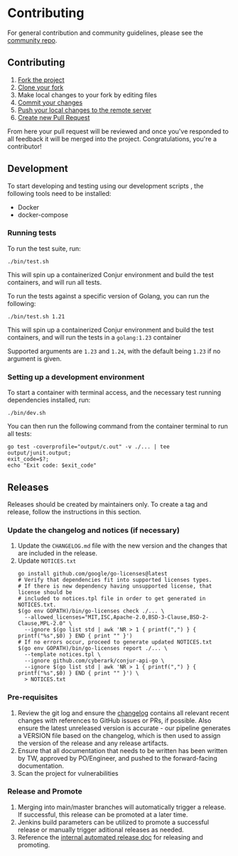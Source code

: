# Contributing

For general contribution and community guidelines, please see the [community repo](https://github.com/cyberark/community).

## Contributing

1. [Fork the project](https://help.github.com/en/github/getting-started-with-github/fork-a-repo)
2. [Clone your fork](https://help.github.com/en/github/creating-cloning-and-archiving-repositories/cloning-a-repository)
3. Make local changes to your fork by editing files
3. [Commit your changes](https://help.github.com/en/github/managing-files-in-a-repository/adding-a-file-to-a-repository-using-the-command-line)
4. [Push your local changes to the remote server](https://help.github.com/en/github/using-git/pushing-commits-to-a-remote-repository)
5. [Create new Pull Request](https://help.github.com/en/github/collaborating-with-issues-and-pull-requests/creating-a-pull-request-from-a-fork)

From here your pull request will be reviewed and once you've responded to all
feedback it will be merged into the project. Congratulations, you're a
contributor!

## Development
To start developing and testing using our development scripts ,
the following tools need to be installed:

  - Docker
  - docker-compose

### Running tests

To run the test suite, run:
```shell
./bin/test.sh
```

This will spin up a containerized Conjur environment and build the test containers,
and will run all tests.

To run the tests against a specific version of Golang, you can run the following:
```shell
./bin/test.sh 1.21
```

This will spin up a containerized Conjur environment and build the test containers,
and will run the tests in a `golang:1.23` container

Supported arguments are `1.23` and `1.24`, with the
default being `1.23` if no argument is given.

### Setting up a development environment
To start a container with terminal access, and the necessary
test running dependencies installed, run:

```shell
./bin/dev.sh
```

You can then run the following command from the container terminal to run
all tests:

```shell
go test -coverprofile="output/c.out" -v ./... | tee output/junit.output;
exit_code=$?;
echo "Exit code: $exit_code"
```

## Releases

Releases should be created by maintainers only. To create a tag and release,
follow the instructions in this section.

### Update the changelog and notices (if necessary)
1. Update the `CHANGELOG.md` file with the new version and the changes that are included in the release.
1. Update `NOTICES.txt`
    ```sh-session
    go install github.com/google/go-licenses@latest
    # Verify that dependencies fit into supported licenses types.
    # If there is new dependency having unsupported license, that license should be
    # included to notices.tpl file in order to get generated in NOTICES.txt.
    $(go env GOPATH)/bin/go-licenses check ./... \
      --allowed_licenses="MIT,ISC,Apache-2.0,BSD-3-Clause,BSD-2-Clause,MPL-2.0" \
      --ignore $(go list std | awk 'NR > 1 { printf(",") } { printf("%s",$0) } END { print "" }')
    # If no errors occur, proceed to generate updated NOTICES.txt
    $(go env GOPATH)/bin/go-licenses report ./... \
      --template notices.tpl \
      --ignore github.com/cyberark/conjur-api-go \
      --ignore $(go list std | awk 'NR > 1 { printf(",") } { printf("%s",$0) } END { print "" }') \
      > NOTICES.txt
    ```

### Pre-requisites

1. Review the git log and ensure the [changelog](CHANGELOG.md) contains all
   relevant recent changes with references to GitHub issues or PRs, if possible.
   Also ensure the latest unreleased version is accurate - our pipeline generates 
   a VERSION file based on the changelog, which is then used to assign the version
   of the release and any release artifacts.
1. Ensure that all documentation that needs to be written has been 
   written by TW, approved by PO/Engineer, and pushed to the forward-facing documentation.
1. Scan the project for vulnerabilities

### Release and Promote

1. Merging into main/master branches will automatically trigger a release. If successful, this release can be promoted at a later time.
1. Jenkins build parameters can be utilized to promote a successful release or manually trigger aditional releases as needed.
1. Reference the [internal automated release doc](https://github.com/conjurinc/docs/blob/master/reference/infrastructure/automated_releases.md#release-and-promotion-process) for releasing and promoting.
